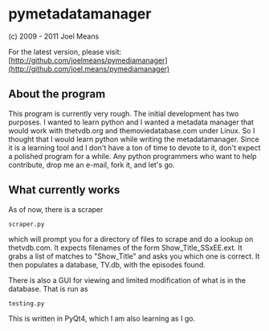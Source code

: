 pymetadatamanager
====================

(c) 2009 - 2011 Joel Means

For the latest version, please visit:
[http://github.com/joelmeans/pymediamanager](http://github.com/joel.means/pymediamanager)

## About the program 

This program is currently very rough.  The initial development has two purposes.  I wanted to learn python and I wanted a metadata manager that would work with thetvdb.org and themoviedatabase.com under Linux.  So I thought that I would learn python while writing the metadatamanager.  Since it is a learning tool and I don't have a ton of time to devote to it, don't expect a polished program for a while.  Any python programmers who want to help contribute, drop me an e-mail, fork it, and let's go.

## What currently works

As of now, there is a scraper

	scraper.py

which will prompt you for a directory of files to scrape and do a lookup on thetvdb.com.  It expects filenames of the form Show_Title_SSxEE.ext.  It grabs a list of matches to "Show_Title" and asks you which one is correct.  It then populates a database, TV.db, with the episodes found.

There is also a GUI for viewing and limited modification of what is in the database.  That is run as

	testing.py

This is written in PyQt4, which I am also learning as I go.
